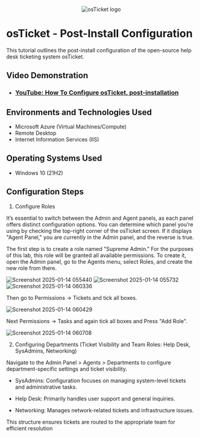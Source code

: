 <p align="center">
<img src="https://i.imgur.com/Clzj7Xs.png" alt="osTicket logo"/>
</p>

<h1>osTicket - Post-Install Configuration</h1>
This tutorial outlines the post-install configuration of the open-source help desk ticketing system osTicket.<br />


<h2>Video Demonstration</h2>

- ### [YouTube: How To Configure osTicket, post-installation](https://www.youtube.com)

<h2>Environments and Technologies Used</h2>

- Microsoft Azure (Virtual Machines/Compute)
- Remote Desktop
- Internet Information Services (IIS)

<h2>Operating Systems Used </h2>

- Windows 10</b> (21H2)

<h2>Configuration Steps</h2>

1. Configure Roles

It’s essential to switch between the Admin and Agent panels, as each panel offers distinct configuration options. You can determine which panel you’re using by checking the top-right corner of the osTicket screen. If it displays "Agent Panel," you are currently in the Admin panel, and the reverse is true.

The first step is to create a role named "Supreme Admin." For the purposes of this lab, this role will be granted all available permissions. To create it, open the Admin panel, go to the Agents menu, select Roles, and create the new role from there.

![Screenshot 2025-01-14 055440](https://github.com/user-attachments/assets/7eb8b66f-a36c-45b9-ac0e-e86e542a1783)
![Screenshot 2025-01-14 055732](https://github.com/user-attachments/assets/d5b439aa-2666-4c31-8835-2353eee86be6)
![Screenshot 2025-01-14 060336](https://github.com/user-attachments/assets/2d9260db-cded-416a-a7c7-899516312e59)

Then go to Permissions -> Tickets and tick all boxes.

![Screenshot 2025-01-14 060429](https://github.com/user-attachments/assets/fac332d0-af37-496e-a533-f198de6bb037)

Next Permissions -> Tasks and again tick all boxes and Press "Add Role".

![Screenshot 2025-01-14 060708](https://github.com/user-attachments/assets/43c0cd52-df90-48c7-bb01-98956394b358)

2. Configuring Departments (Ticket Visibility and Team Roles: Help Desk, SysAdmins, Networking)

Navigate to the Admin Panel > Agents > Departments to configure department-specific settings and ticket visibility.

- SysAdmins: Configuration focuses on managing system-level tickets and administrative tasks.
  
- Help Desk: Primarily handles user support and general inquiries.
  
- Networking: Manages network-related tickets and infrastructure issues.
  
This structure ensures tickets are routed to the appropriate team for efficient resolution

